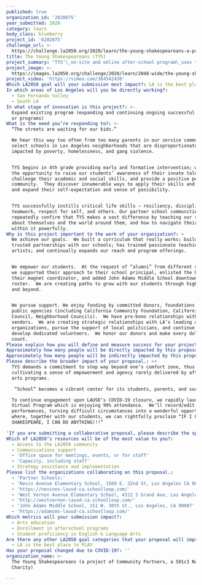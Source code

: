 ```yaml
---
published: true
organization_id: '2020075'
year_submitted: 2020
category: learn
body_class: blueberry
project_id: '0202075'
challenge_url: >-
  https://challenge.la2050.org/2020/learn/the-young-shakespeareans-a-project-of-community-partners-a-501c3-non-profit-charity/
title: The Young Shakespeareans (TYS)
project_summary: "TYS’\_on-site and online after-school program\_uses the richness of Shakespeare’s works to create early, challenging, and formative\_learning experiences in LA’s Title 1 elementary and middle schools, and to promote exposure and high expectations regardless of students’ ethnicity, origin, or income level. \_Our 12-week programs culminate in high-quality theatrical productions of Shakespearean plays which they perform in the original (abridged) Elizabethan text for their school, families, and extended communities.\_\_\_Your support will enable us to serve more partner schools and deliver full Performing Arts and Production Design components in each of them, greatly impacting our number of participating students, and reach to the school communities, families, and surrounding neighborhoods."
project_image: >-
  https://images.la2050.org/challenge/2020/learn/2048-wide/the-young-shakespeareans-a-project-of-community-partners-a-501c3-non-profit-charity.jpg
project_video: 'https://vimeo.com/364542438'
Which LA2050 goal will your submission most impact?: LA is the best place to LEARN
In which areas of Los Angeles will you be directly working?:
  - San Fernando Valley
  - South LA
In what stage of innovation is this project?: >-
  Expand existing program (expanding and continuing ongoing successful projects
  or programs)
What is the need you’re responding to?: >-
  “The streets are waiting for our kids.”   

  We hear this way too often from too many parents in our service community.  We
  select schools in Los Angeles neighborhoods that are disproportionately
  impacted by poverty, homelessness, and gang violence.   


  TYS begins in 4th grade providing early and formative intervention; we seize
  the opportunity to raise our students’ awareness of their innate talents,
  challenge their academic and social skills, and provide a positive peer
  community.  They discover innumerable ways to apply their skills and energy
  and expand their self-expectation and sense of possibility. 


  TYS successfully instills critical life skills – resiliency, discipline,
  teamwork, respect for self, and others. Our partner school communities
  repeatedly confirm that TYS makes a vast difference by teaching our students
  about themselves and the world around them, and how to navigate their way
  within it powerfully.
Why is this project important to the work of your organization?: >
  We achieve our goals.  We built a curriculum that really works; builds strong,
  trusted partnerships with our schools; has trained passionate teaching
  artists; and continually expands our reach and program offerings.  


  We empower our students.  At the request of “alumni” from different schools,
  we supported their approach to their school principal, enlisted the help of
  their magnet coordinator, and added John Adams Middle School downtown to our
  roster.  We are creating paths to grow with our students through high school
  and beyond.


  We pursue support. We enjoy funding by committed donors, foundations and
  public agencies (including California Community Foundation, California Arts
  Council, Neighborhood Councils).  We have pro-bono relationships with critical
  vendors.  We are creating strategic relationships with LA’s leading arts
  organizations, pursue the support of local politicians, and continue to
  develop dedicated volunteers.  We honor our donors and make every dollar
  count.
Please explain how you will define and measure success for your project.: "TYS is a proven success in using the broad platform of the theatrical arts to attract and hold attention, develop and utilize academic and life skills, cultivate and apply critical thinking independently and collaboratively, and provide a truly transformative experience for all involved.   Our goal is to expand our reach – more schools, more students, more programming.\n\nWe measure our success via both anecdotal and data-driven methods. We track and enjoy high attendance, re-enrollment from year to year, and subsequent enrollment of siblings, cousins, and friends.  We conduct written surveys (Student self-assessment; Classroom/Liaison Teacher assessment of each student) at the beginning and end of each program, as well as our Principals’ assessments of overall school impact and written surveys of our Teaching Artists at the end of each program.  Our executive team reviews all information to remain current regarding the effectiveness of our curriculum and delivery, and we implement adjustments if/as needed.\n\nThe comments we regularly hear are equally important indicators of our success: \n*\t2nd and 3rd graders press to know when they can become Young Shakespeareans;\n*\tOur Alumni regularly return to share their latest achievements;\n*\tTeachers report that their TYS students’ classroom participation and confidence notably increase;\n*\tPrincipals report that parents push for months for the program to begin;\n*\tParents report that their previously shy children become more outgoing and willing to try new things;\n*\tLocal residents tearfully thank us for bringing pride to their neighborhood;\n*\tAffluent audience members are surprised, impressed, and inspired by our students’ poise, and reconsider the possibilities that exist in the neighborhoods we serve.\n\n"
Approximately how many people will be directly impacted by this proposal?: '344'
Approximately how many people will be indirectly impacted by this proposal?: '6273'
Please describe the broader impact of your proposal.: >+
  TYS demands a commitment to step way beyond one’s comfort zone, thus
  cultivating a sense of empowerment and agency rarely delivered by after-school
  arts programs.

   “School” becomes a vibrant center for its students, parents, and surrounding residents; in fact, TYS is cited as a factor in improved attendance, and designations of California “Blue Ribbon School” Awards. 

  To continue engagement upon LAUSD’s COVID-19 closure, we rapidly launched a
  Virtual Program which is enjoying 99% attendance.  We’ll record/edit all final
  performances, turning difficult circumstances into a wonderful opportunity
  where, together with our students, we can rightfully proclaim “IF I CAN DO
  SHAKESPEARE, I CAN DO ANYTHING!!!”

'If you are submitting a collaborative proposal, please describe the specific role of partner organizations in the project.': "We work closely with our schools, which begin with each school’s Principal, who dedicates the necessary funds and workspace(s), selects a Liaison Teacher, Classroom Teacher, and Support Staff to work in concert with TYS.  \n\n(P=Principal, C=Classroom Teacher, L=Liaison Teacher, S=Staff, F=Family)\n\nOCT-MAY\n*\tSelect Participating Students (P,C,L)  \n*\tOrder “No Fear Shakespeare” books (L)\n*\tUse TYS Guide to teach basic Play elements (Plot, Characters, Themes) (C)\t     \n*\tImpart Rules of Commitment (C&L)\n*\tObtain Parental Consents (L)\n*\tSupport “No Fear Shakespeare” reading (C,L,F)\n\nJAN-MAY \n*\tEncourage Program Attendance/Participation (C,L,F)\n*\tCoordinate/Attend all Workshops (L)\n*\tDistribute program materials (L)\n*\tPrep Workshop Spaces (S)\n*\tVolunteer where Needed (eg. Hair/Makeup) (S,F)\n"
Which of LA2050’s resources will be of the most value to you?:
  - Access to the LA2050 community
  - Communications support
  - 'Office space for meetings, events, or for staff'
  - 'Capacity, including staff'
  - Strategy assistance and implementation
Please list the organizations collaborating on this proposal.:
  - 'Partner Schools:'
  - 'Nevin Avenue Elementary School, 1569 E. 32nd St, Los Angeles CA 90011'
  - 'https://nevines-lausd-ca.schoolloop.com/'
  - 'West Vernon Avenue Elementary School, 4312 S Grand Ave, Los Angeles CA 90037'
  - 'http://westvernon-lausd-ca.schoolloop.com/'
  - 'John Adams Middle School, 151 W. 30th St., Los Angeles, CA 90007'
  - 'https://adamsms-lausd-ca.schoolloop.com/'
Which metrics will your submission impact?:
  - Arts education
  - Enrollment in afterschool programs
  - Student proficiency in English & Language Arts
Are there any other LA2050 goal categories that your proposal will impact?:
  - LA is the best place to PLAY
Has your proposal changed due to COVID-19?: ''
organization_name: >-
  The Young Shakespeareans (a project of Community Partners, a 501c3 Non-Profit
  Charity)

---
```

